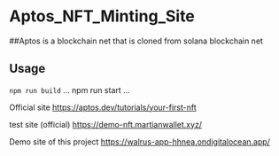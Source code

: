 # Aptos_NFT_Minting_Site

##Aptos is a blockchain net that is cloned from solana blockchain net

## Usage

``
npm run build
``
...
npm run start
...

Official site 
https://aptos.dev/tutorials/your-first-nft

test site (official)
https://demo-nft.martianwallet.xyz/

Demo site of this project
https://walrus-app-hhnea.ondigitalocean.app/

